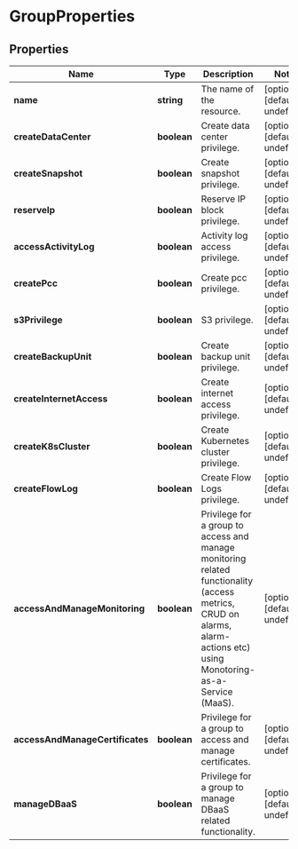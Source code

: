 # GroupProperties

## Properties
| Name | Type | Description | Notes |
| ------------ | ------------- | ------------- | ------------- |
| **name** | **string** | The name of the  resource. | [optional] [default to undefined] |
| **createDataCenter** | **boolean** | Create data center privilege. | [optional] [default to undefined] |
| **createSnapshot** | **boolean** | Create snapshot privilege. | [optional] [default to undefined] |
| **reserveIp** | **boolean** | Reserve IP block privilege. | [optional] [default to undefined] |
| **accessActivityLog** | **boolean** | Activity log access privilege. | [optional] [default to undefined] |
| **createPcc** | **boolean** | Create pcc privilege. | [optional] [default to undefined] |
| **s3Privilege** | **boolean** | S3 privilege. | [optional] [default to undefined] |
| **createBackupUnit** | **boolean** | Create backup unit privilege. | [optional] [default to undefined] |
| **createInternetAccess** | **boolean** | Create internet access privilege. | [optional] [default to undefined] |
| **createK8sCluster** | **boolean** | Create Kubernetes cluster privilege. | [optional] [default to undefined] |
| **createFlowLog** | **boolean** | Create Flow Logs privilege. | [optional] [default to undefined] |
| **accessAndManageMonitoring** | **boolean** | Privilege for a group to access and manage monitoring related functionality (access metrics, CRUD on alarms, alarm-actions etc) using Monotoring-as-a-Service (MaaS). | [optional] [default to undefined] |
| **accessAndManageCertificates** | **boolean** | Privilege for a group to access and manage certificates. | [optional] [default to undefined] |
| **manageDBaaS** | **boolean** | Privilege for a group to manage DBaaS related functionality. | [optional] [default to undefined] |


